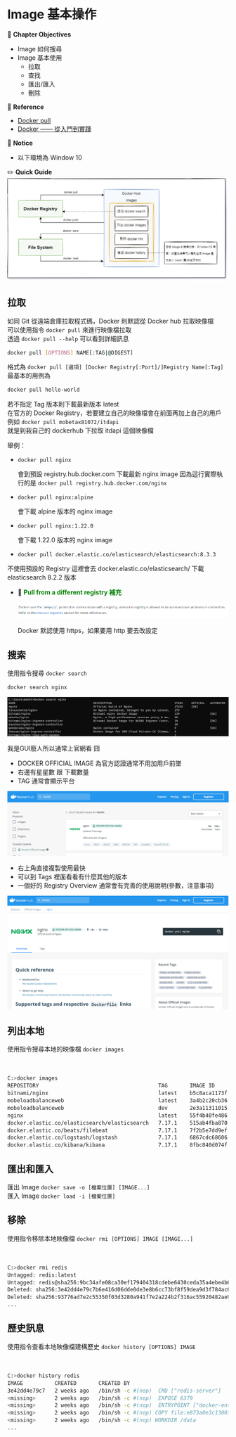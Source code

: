 # Image 基本操作

:green_book: **Chapter Objectives**

* Image 如何搜尋
* Image 基本使用
  * 拉取
  * 查找
  * 匯出/匯入
  * 刪除

:blue_book: **Reference**

* [Docker pull](https://docs.docker.com/engine/reference/commandline/pull/)
* [Docker —— 從入門到實踐](https://github.com/philipz/docker_practice)

:closed_book:  **Notice**

* 以下環境為 Window 10

:pencil2: **Quick Guide**  
![DockerimageGuide](../.vuepress/public/Image/ImageGuide.png)

## 拉取

如同 Git 從遠端倉庫拉取程式碼，Docker 則默認從 Docker hub 拉取映像檔  
可以使用指令 `docker pull` 來進行映像檔拉取  
透過 `docker pull --help` 可以看到詳細訊息

```sh
docker pull [OPTIONS] NAME[:TAG|@DIGEST]
```

格式為 `docker pull [選項] [Docker Registry[:Port]/]Registry Name[:Tag]`  
最基本的用例為  

```sh
docker pull hello-world
```

若不指定 Tag 版本則下載最新版本 latest  
在官方的 Docker Registry，若要建立自己的映像檔會在前面再加上自己的用戶  
例如 `docker pull mobetax81072/itdapi`  
就是到我自己的 dockerhub 下拉取 itdapi 這個映像檔  

舉例：

* `docker pull nginx`

  會到預設 registry.hub.docker.com 下載最新 nginx image
  因為這行實際執行的是 `docker pull registry.hub.docker.com/nginx`

* `docker pull nginx:alpine`

  會下載 alpine 版本的 nginx image

* `docker pull nginx:1.22.0`

  會下載 1.22.0 版本的 nginx image

* `docker pull docker.elastic.co/elasticsearch/elasticsearch:8.3.3`

 不使用預設的 Registry 這裡會去 docker.elastic.co/elasticsearch/ 下載 elasticsearch 8.2.2 版本

* :notebook: <font color="008000">**Pull from a different registry 補充**</font>

  ![dockerhttp](../.vuepress/public/Image/imagehttps.png)  

  Docker 默認使用 https，如果要用 http 要去改設定

## 搜索

使用指令搜尋 `docker search`

```sh
docker search nginx
```

![imagesearch](../.vuepress/public/Image/imagesearch.png)

我是GUI廢人所以通常上官網看 囧  

* DOCKER OFFICIAL IMAGE 為官方認證通常不用加用戶前墜
* 右邊有星星數 跟 下載數量
* TAG 通常會顯示平台

![imagesearch](../.vuepress/public/Image/imagesearchhub.png)

* 右上角直接複製使用最快
* 可以到 Tags 裡面看看有什麼其他的版本
* 一個好的 Registry Overview 通常會有完善的使用說明(參數，注意事項)

![imagesearchhubtag](../.vuepress/public/Image/imagesearchhubtag.png)

## 列出本地

使用指令搜尋本地的映像檔 `docker images`  
&nbsp;  
&nbsp;  

```sh
C:>docker images
REPOSITORY                                      TAG       IMAGE ID       CREATED        SIZE
bitnami/nginx                                   latest    b5c8aca1173f   2 days ago     101MB
mobeloadbalanceweb                              latest    3a4b2c20cb36   3 weeks ago    231MB
mobeloadbalanceweb                              dev       2e3a11311015   3 weeks ago    208MB
nginx                                           latest    55f4b40fe486   7 weeks ago    142MB
docker.elastic.co/elasticsearch/elasticsearch   7.17.1    515ab4fba870   5 months ago   618MB
docker.elastic.co/beats/filebeat                7.17.1    7f2b5e7dd9ef   5 months ago   268MB
docker.elastic.co/logstash/logstash             7.17.1    6867cdc68606   5 months ago   783MB
docker.elastic.co/kibana/kibana                 7.17.1    8fbc840d074f   5 months ago   895MB
```

## 匯出和匯入

匯出 Image `docker save -o [檔案位置] [IMAGE...]`  
匯入 Image `docker load -i [檔案位置]`  

## 移除

使用指令移除本地映像檔 `docker rmi [OPTIONS] IMAGE [IMAGE...]`  
&nbsp;  
&nbsp;  

```sh
C:>docker rmi redis
Untagged: redis:latest
Untagged: redis@sha256:9bc34afe08ca30ef179404318cdebe6430ceda35a4ebe4b67d10789b17bdf7c4
Deleted: sha256:3e42dd4e79c7b6e416d06dde0de3e8b6cc73bf8f59dea9d3f784ac63cf4665a9
Deleted: sha256:93776ad7e2c55350f03d3280a941f7e2a224b2f316ac55920482ae9e9c957af7
...
```

## 歷史訊息

使用指令查看本地映像檔建構歷史 `docker history [OPTIONS] IMAGE`  
&nbsp;  
&nbsp;  

```sh
C:>docker history redis
IMAGE          CREATED       CREATED BY                                      SIZE      COMMENT
3e42dd4e79c7   2 weeks ago   /bin/sh -c #(nop)  CMD ["redis-server"]         0B
<missing>      2 weeks ago   /bin/sh -c #(nop)  EXPOSE 6379                  0B
<missing>      2 weeks ago   /bin/sh -c #(nop)  ENTRYPOINT ["docker-entry…   0B
<missing>      2 weeks ago   /bin/sh -c #(nop) COPY file:e873a0e3c13001b5…   661B
<missing>      2 weeks ago   /bin/sh -c #(nop) WORKDIR /data                 0B
...
```

